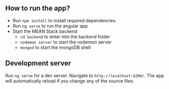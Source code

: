 ## How to run the app?
- Run `npm install` to install required dependencies.
- Run `ng serve` to run the angular app
- Start the MEAN Stack backend
  - `cd backend` to enter into the backend folder
  - `nodemon server` to start the nodemon server
  - `mongod` to start the mongoDB shell

## Development server

Run `ng serve` for a dev server. Navigate to `http://localhost:4200/`. The app will automatically reload if you change any of the source files.
